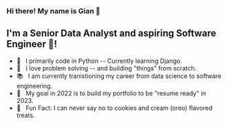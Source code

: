 ### Hi there! My name is Gian 👋

## I'm a Senior Data Analyst and aspiring Software Engineer 🤝!
- 🐍 &nbsp; I primarily code in Python -- Currently learning Django.
- 🤖 &nbsp; I love problem solving -- and building "things" from scratch. 
- 📚 &nbsp; I am currently tranistioning my career from data science to software engineering.
- 🥅 &nbsp; My goal in 2022 is to build my portfolio to be "resume ready" in 2023.
- 🍦 &nbsp; Fun Fact: I can never say no to cookies and cream (oreo) flavored treats.
